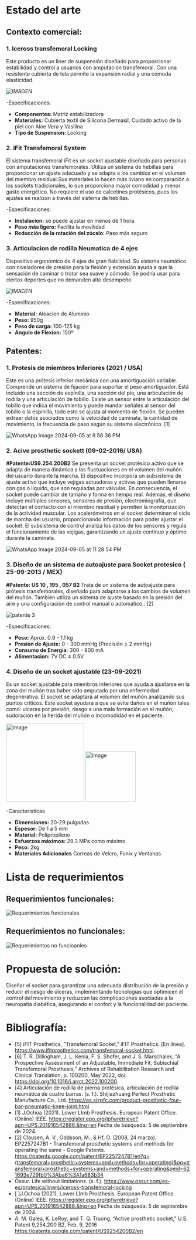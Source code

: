 # Estado del arte 
## Contexto comercial:
### 1. **Iceross transfemoral Locking**
Este producto es un liner de suspensión diseñado para proporcionar estabilidad y control a usuarios con amputación transfemoral.
Con una resistente cubierta de tela permite la expansión radial y una cómoda elasticidad.

![IMAGEN ](https://github.com/user-attachments/assets/695ff82a-ae48-41ee-8949-e761b231b048)


-Especificaciones:
- **Componentes:** Matriz estabilizadora
- **Materiales:** Cubierta textil de Silicona Dermasil, Cuidado activo de la piel con Aloe Vera y Vasilina
- **Tipo de Suspension:** Locking

   
### 2. **iFit Transfemoral System**
El sistema transfemoral iFit es un socket ajustable diseñado para personas con amputaciones transfemorales. Utiliza un sistema de hebillas para proporcionar un ajuste adecuado y se adapta a los cambios en el volumen del miembro residual.Sus materiales lo hacen más liviano en comparación a los sockets tradicionales, lo que proporciona mayor comodidad y menor gasto energético. No requiere el uso de calcetines protésicos, pues los ajustes se realizan a través del sistema de hebillas.


-Especificaciones:
*  **Instalacion:** se puede ajustar en menos de 1 hora
*  **Peso más ligero:** Facilita la movilidad
*  **Reducción de la rotación del zócalo:** Paso más seguro


  
### 3. **Articulacion de rodilla Neumatica de 4 ejes**
Dispositivo ergonómico de 4 ejes de gran fiabilidad. Su sistema neumático con niveladores de presión para la flexión y extensión ayuda a que la sensación de caminar o trotar sea suave y cómodo. Se podría usar para ciertos deportes que no demanden alto desempeño.

![IMAGEN](https://github.com/user-attachments/assets/edddf28e-2f42-4cb8-9582-d370610c9be0)

-Especificaciones:
- **Material:** Aleacion de Aluminio
- **Peso:** 950g
- **Peso de carga:** 100-125 kg
- **Angulo de Flexion:** 150º



## Patentes:
### 1. **Protesis de miembros Inferiores (2021 / USA)** 
Este es una prótesis inferior mecánica con una amortiguación variable. Comprende un sistema de fijación para soportar el peso amortiguador. Está incluido una sección de espinilla, una sección del pie, una articulación de rodilla y una articulación de tobillo. Existe un sensor entre la articulación del tobillo que indica el movimiento y puede mandar señales al sensor del tobillo o la espinilla, todo esto se ajusta al momento de flexión. Se pueden extraer datos asociados como la velocidad de caminata, la cantidad de movimiento, la frecuencia de paso según su sistema electrónico. [1]

![WhatsApp Image 2024-09-05 at 9 56 36 PM](https://github.com/user-attachments/assets/7d721978-2658-4274-ad6e-3788bd7325f7)


### 2. **Acive prosthetic sockett (09-02-2016/ USA)**
**#Patente:US9.254.200B2**
Se presenta un socket protésico activo que se adapta de manera dinámica a las fluctuaciones en el volumen del muñón del usuario durante la marcha. El dispositivo incorpora un subsistema de ajuste activo que incluye vejigas actuadoras y activas que pueden llenarse con gas o líquido, que son reguladas por válvulas. En consecuencia, el socket puede cambiar de tamaño y forma en tiempo real. Además, el diseño incluye múltiples sensores, sensores de presión, electromiografía, que detectan el contacto con el miembro residual y permiten la monitorización de la actividad muscular. Los acelerómetros en el socket determinan el ciclo de marcha del usuario, proporcionando información para poder ajustar el socket. El subsistema de control analiza los datos de los sensores y regula el funcionamiento de las vejigas, garantizando un ajuste continuo y óptimo durante la caminata.

![WhatsApp Image 2024-09-05 at 11 28 54 PM](https://github.com/user-attachments/assets/3e26f86d-c508-4b1f-bc6b-19ffba01c64c)



### 3. **Diseño de un sistema de autoajuste para Socket protesico ( 25-09-2013 / MEX)** 
**#Patente: US 10 , 195 , 057 B2**
Trata de un sistema de autoajuste para prótesis transfemorales, diseñado para adaptarse a los cambios de volumen del muñón. También utiliza un sistema de ajuste basado en la presión del aire y una configuración de control manual o automático.. [2]

![patente 3](https://github.com/user-attachments/assets/d1ebcc2b-9d00-4af5-a23f-4cd8d402f2c7)


-Especificaciones: 
- **Peso:** Aprox. 0.9 - 1.1 kg
- **Presion de Ajuste:** 0 - 300 mmHg (Precisión ± 2 mmHg)
- **Consumo de Energia:** 300 - 800 mA
- **Alimentacion:** 7V DC  ± 0.5V


### 4. Diseño de un socket ajustable (23-09-2021)

Es un socket ajustable para miembros inferiores que ayuda a ajustarse en la zona del muñón tras haber sido amputado por una enfermedad degenerativa. El socket se adaptará al volumen del muñón analizando sus puntos críticos. Este socket ayudara a que se evite daños en el muñón tales como: ulceras por presión, riesgo a una mala formación en el muñón, sudoración en la herida del muñón o incomodidad en el paciente.

<img width="213" alt="image" src="https://github.com/user-attachments/assets/d2d44522-a156-4504-a310-1de95e104884">
<img width="137" alt="image" src="https://github.com/user-attachments/assets/9f943fd7-9427-4e62-b0d7-413634cea6d0">

-Caracteristicas
- **Dimensiones:** 20-29 pulgadas
- **Espesor:** De 1 a 5 mm 
- **Material:** Polipropileno 
- **Esfuerzos máximos:** 29.3 MPa como máximo
- **Peso:** 2kg
- **Materiales Adicionales** Correas de Velcro, Fonix y Ventanas



# Lista de requerimientos 

## Requerimientos funcionales:

![Requerimientos funcionales ](https://github.com/user-attachments/assets/2cb53caf-bf81-4c13-b0f5-5d81c5cc34fd)




## Requerimientos no funcionales:

![Requerimientos no funcioanles](https://github.com/user-attachments/assets/b1857eea-800d-4c9a-b98e-07ff3358f4b0)


# Propuesta de solución:


Diseñar el socket para garantizar una adecuada distribución de la presión y reducir el riesgo de úlceras, implementando tecnologías que optimicen el control del movimiento y reduzcan las complicaciones asociadas a la neuropatía diabética, asegurando el confort y la funcionalidad del paciente.


# Bibliografía:
- [5] iFIT Prosthetics, "Transfemoral Socket," iFIT Prosthetics. [En línea]. https://www.ifitprosthetics.com/transfemoral-socket.html.
- [6] T. R. Dillingham, J. L. Kenia, F. S. Shofer, and J. S. Marschalek, “A Prospective Assessment of an Adjustable, Immediate Fit, Subischial Transfemoral Prosthesis,” Archives of Rehabilitation Research and Clinical Translation, p. 100200, May 2022, doi: https://doi.org/10.1016/j.arrct.2022.100200.
- [4] Articulación de rodilla de pierna protésica, articulación de rodilla neumática de cuatro barras. (s. f.). Shijiazhuang Perfect Prosthetic Manufacture Co., Ltd. https://es.sjzpfc.com/product-prosthetic-four-bar-pneumatic-knee-joint.html
- [1] J.Ochoa (2021). Lower LImb Prosthesis. European Patent Office. (Online) IEEE.
https://register.epo.org/ipfwretrieve?apn=UPS.201916542888.&lng=en
Fecha de  búsqueda: 5 de septiembre de 2024.
- [2] Clausen, A. V., Oddsson, M., & Hf, O. (2008, 24 marzo). EP2257247B1 - Transfemoral prosthetic systems and methods for operating the same          - Google Patents. https://patents.google.com/patent/EP2257247B1/en?q=(transfemoral+prosthetic+systems+and+methods+for+operating)&oq=transfemoral+prosthetic+systems+and+methods+for+operating&peid=621693e729fb0%3Aba6%3A1a683b34
-  Össur. Life without limitations. (s. f.). https://www.ossur.com/es-es/protesica/liners/iceross-transfemoral-locking
- [ ]J.Ochoa (2021). Lower LImb Prosthesis. European Patent Office. (Online) IEEE. https://register.epo.org/ipfwretrieve?apn=UPS.201916542888.&lng=en Fecha de  búsqueda: 5 de septiembre de 2024.
- A. M. Galea, K. LeRoy, and T. Q. Truong, “Active prosthetic socket,” U.S. Patent 9,254,200 B2, Feb. 9, 2016 https://patents.google.com/patent/US9254200B2/en
 



